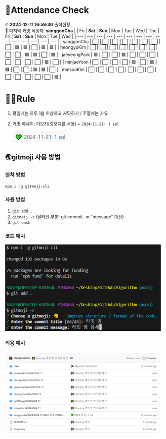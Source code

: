 <!-- Attendance Section -->
# 📅Attendance Check

⏲ **2024-12-11 16:59:30** 출석현황<br>📝 마지막 커밋 작성자: **sanggonCha**
|   | Fri | **Sat** | **Sun** | Mon | Tue | Wed | Thu | Fri | **Sat** | **Sun** | Mon | Tue | Wed |
| --- | --- | --- | --- | --- | --- | --- | --- | --- | --- | --- | --- | --- | --- |
| sanggonCha | ⬜ | ⬜ | ⬜ | ⬜ | ⬜ | ⬜ | ⬜ | ⬜ | 🟩 | 🟩 | ⬜ | 🟩 | 🟩 |
| heongyuKim | ⬜ | ⬜ | ⬜ | ⬜ | ⬜ | ⬜ | ⬜ | ⬜ | ⬜ | 🟩 | 🟩 | ⬜ | 🟩 |
| jaeyeongPark | 🟩 | ⬜ | ⬜ | 🟩 | ⬜ | ⬜ | ⬜ | ⬜ | ⬜ | ⬜ | ⬜ | 🟩 | ⬜ |
| minjaeYoon | ⬜ | ⬜ | ⬜ | ⬜ | 🟩 | ⬜ | 🟩 | 🟩 | ⬜ | ⬜ | 🟩 | 🟩 | ⬜ |
| minsooKim | ⬜ | ⬜ | ⬜ | ⬜ | ⬜ | ⬜ | ⬜ | ⬜ | ⬜ | ⬜ | ⬜ | ⬜ | 🟩 |

<!-- Rules Section -->
# 🏳‍🌈Rule
1. 평일에는 하루 1솔 이상하고 커밋하기 / 주말에는 자유
2. 커밋 메세지: 이모지(깃모지를 사용) +  `2024-11-21: 1 sol`

    ![alt text](images/image-2.png)


## 🌏gitmoji 사용 방법
### 설치 방법
`npm i -g gitmoji-cli`

### 사용 방법
1. `git add .`
2. `gitmoji -c` (달라진 부분: git commit -m "message" 대신)
3. `git push`

### 코드 예시
![alt text](images/image.png)

### 적용 예시
![alt text](images/image-1.png)

